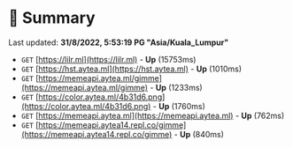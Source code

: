 # 📖 Summary
Last updated: **31/8/2022, 5:53:19 PG "Asia/Kuala_Lumpur"**

- `GET` [https://lilr.ml](https://lilr.ml) - **Up** (15753ms)
- `GET` [https://hst.aytea.ml](https://hst.aytea.ml) - **Up** (1010ms)
- `GET` [https://memeapi.aytea.ml/gimme](https://memeapi.aytea.ml/gimme) - **Up** (1233ms)
- `GET` [https://color.aytea.ml/4b31d6.png](https://color.aytea.ml/4b31d6.png) - **Up** (1760ms)
- `GET` [https://memeapi.aytea.ml](https://memeapi.aytea.ml) - **Up** (762ms)
- `GET` [https://memeapi.aytea14.repl.co/gimme](https://memeapi.aytea14.repl.co/gimme) - **Up** (840ms)
